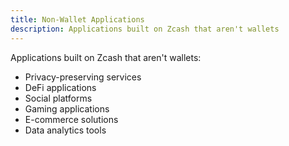 ```yaml
---
title: Non-Wallet Applications
description: Applications built on Zcash that aren't wallets
---
```


Applications built on Zcash that aren't wallets:
- Privacy-preserving services
- DeFi applications
- Social platforms
- Gaming applications
- E-commerce solutions
- Data analytics tools
